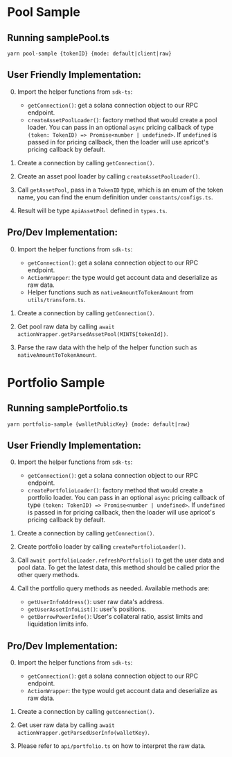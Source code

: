 # Pool Sample
## Running samplePool.ts
```
yarn pool-sample {tokenID} {mode: default|client|raw}
```
## User Friendly Implementation:
0. Import the helper functions from `sdk-ts`:

    - `getConnection()`: get a solana connection object to our RPC endpoint.
    - `createAssetPoolLoader()`: factory method that would create a pool loader. You can pass in an optional `async` pricing callback of type `(token: TokenID) => Promise<number | undefined>`. If `undefined` is passed in for pricing callback, then the loader will use apricot's pricing callback by default.
1. Create a connection by calling `getConnection()`.
2. Create an asset pool loader by calling `createAssetPoolLoader()`.
3. Call `getAssetPool`, pass in a `TokenID` type, which is an enum of the token name, you can find the enum definition under `constants/configs.ts`.
4. Result will be type `ApiAssetPool` defined in `types.ts`.

## Pro/Dev Implementation:
0. Import the helper functions from `sdk-ts`:

    - `getConnection()`: get a solana connection object to our RPC endpoint.
    - `ActionWrapper`: the type would get account data and deserialize as raw data.
    - Helper functions such as `nativeAmountToTokenAmount` from `utils/transform.ts`.

1. Create a connection by calling `getConnection()`.
2. Get pool raw data by calling `await actionWrapper.getParsedAssetPool(MINTS[tokenId])`.
3. Parse the raw data with the help of the helper function such as `nativeAmountToTokenAmount`.

# Portfolio Sample
## Running samplePortfolio.ts
```
yarn portfolio-sample {walletPublicKey} {mode: default|raw}
```
## User Friendly Implementation:
0. Import the helper functions from `sdk-ts`:

    - `getConnection()`: get a solana connection object to our RPC endpoint.
    - `createPortfolioLoader()`: factory method that would create a portfolio loader. You can pass in an optional `async` pricing callback of type `(token: TokenID) => Promise<number | undefined>`. If `undefined` is passed in for pricing callback, then the loader will use apricot's pricing callback by default.
1. Create a connection by calling `getConnection()`.
2. Create portfolio loader by calling `createPortfolioLoader()`.
3. Call `await portfolioLoader.refreshPortfolio()` to get the user data and pool data. To get the latest data, this method should be called prior the other query methods.
4. Call the portfolio query methods as needed. Available methods are:

    - `getUserInfoAddress()`: user raw data's address.
    - `getUserAssetInfoList()`: user's positions.
    - `getBorrowPowerInfo()`: User's collateral ratio, assist limits and liquidation limits info.

## Pro/Dev Implementation:
0. Import the helper functions from `sdk-ts`:

    - `getConnection()`: get a solana connection object to our RPC endpoint.
    - `ActionWrapper`: the type would get account data and deserialize as raw data.

1. Create a connection by calling `getConnection()`.
2. Get user raw data by calling `await actionWrapper.getParsedUserInfo(walletKey)`.
3. Please refer to `api/portfolio.ts` on how to interpret the raw data.